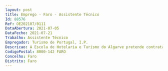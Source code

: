 ```yaml
--- 
layout: post
title: Emprego - Faro - Assistente Técnico
Id: 88576
Ref: OE202107/0111
DataAbertura: 2021-07-05
DataFecho: 2021-07-21
Trabalho: Assistente Técnico
Empregador: Turismo de Portugal, I.P.
Descricao: A Escola de Hotelaria e Turismo do Algarve pretende contratar, em regime de mobilidade interna, um assistente técnico para desempenho de funções na biblioteca da referida escola. As tarefas a desempenhar são   Estabelecer e aplicar critérios de organização e funcionamento do serviço   Organizar, adquirir, avaliar e conservar coleções de livros e de outras publicações (periódicas ou não), de manuscritos e de outros documentos recebidos ou já existentes na Biblioteca   Selecionar, catalogar, classificar e indexar documentos, utilizando ou desenvolvendo sistemas de tratamento automático ou manual, de acordo com as necessidades   Capacidade de promover ações de difusão para tornar acessíveis as fontes de informação   Assegurar a abertura e o fecho da Biblioteca no horário estipulado para a comunidade escolar   Assegurar a gestão de empréstimo de livros e outras publicações à comunidade escolar   Sugerir e propor a aquisição de novos títulos e publicações para o património da Biblioteca.
CodigoPostal: 8000-142 FARO
Concelho: Faro
Distrito: Faro
--- 
```

